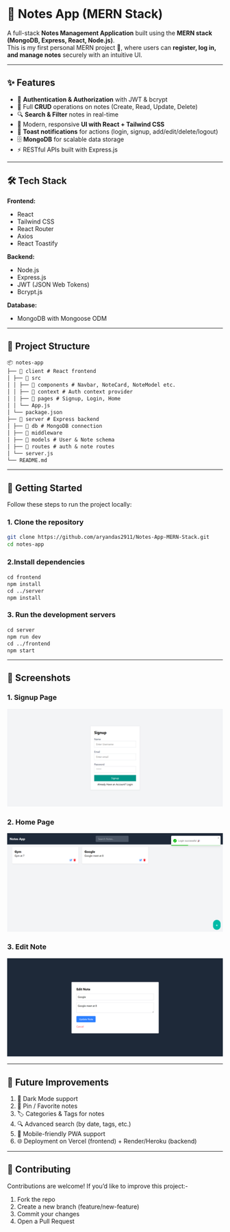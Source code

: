# 📝 Notes App (MERN Stack)

A full-stack **Notes Management Application** built using the **MERN stack (MongoDB, Express, React, Node.js)**.  
This is my first personal MERN project 🚀, where users can **register, log in, and manage notes** securely with an intuitive UI.

---

## ✨ Features

- 🔑 **Authentication & Authorization** with JWT & bcrypt
- 📝 Full **CRUD** operations on notes (Create, Read, Update, Delete)
- 🔍 **Search & Filter** notes in real-time
- 🎨 Modern, responsive **UI with React + Tailwind CSS**
- 🔔 **Toast notifications** for actions (login, signup, add/edit/delete/logout)
- 🗄️ **MongoDB** for scalable data storage
- ⚡ RESTful APIs built with Express.js

---

## 🛠️ Tech Stack

**Frontend:**
- React
- Tailwind CSS
- React Router
- Axios
- React Toastify

**Backend:**
- Node.js
- Express.js
- JWT (JSON Web Tokens)
- Bcrypt.js

**Database:**
- MongoDB with Mongoose ODM

---

## 📂 Project Structure
```
📦 notes-app
├── 📁 client # React frontend
│ ├── 📁 src
│ │ ├── 📁 components # Navbar, NoteCard, NoteModel etc.
│ │ ├── 📁 context # Auth context provider
│ │ ├── 📁 pages # Signup, Login, Home
│ │ └── App.js
│ └── package.json
├── 📁 server # Express backend
│ ├── 📁 db # MongoDB connection
│ ├── 📁 middleware
│ ├── 📁 models # User & Note schema
│ ├── 📁 routes # auth & note routes
│ └── server.js
└── README.md
```

---

## 🚀 Getting Started

Follow these steps to run the project locally:

### 1. Clone the repository
```bash
git clone https://github.com/aryandas2911/Notes-App-MERN-Stack.git
cd notes-app
```

### 2.Install dependencies
```
cd frontend
npm install
cd ../server
npm install
```

### 3. Run the development servers
```
cd server
npm run dev
cd ../frontend
npm start
```

---

## 📸 Screenshots


### 1. Signup Page
![Signup Page](Screenshots/Signup_page.png)

### 2. Home Page
![Home Page](Screenshots/Home_page.png)

### 3. Edit Note
![Edit Note](Screenshots/Edit_note.png)

---

## 🔮 Future Improvements

1. 🌙 Dark Mode support
2. 📌 Pin / Favorite notes
3. 🏷️ Categories & Tags for notes
4. 🔍 Advanced search (by date, tags, etc.)
5. 📱 Mobile-friendly PWA support
6. 🌐 Deployment on Vercel (frontend) + Render/Heroku (backend)

---

## 🤝 Contributing

Contributions are welcome!
If you’d like to improve this project:-
1. Fork the repo
2. Create a new branch (feature/new-feature)
3. Commit your changes
4. Open a Pull Request
